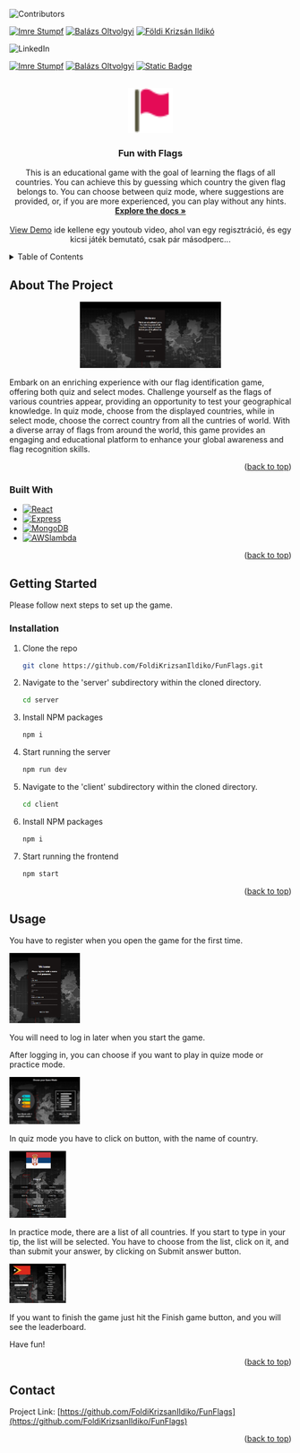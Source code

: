 <a name="readme-top"></a>

<!-- PROJECT SHIELDS -->

![Contributors](https://img.shields.io/badge/-_Contributors-red.svg?logo=github&style=for-the-badge)

[![Imre Stumpf](https://img.shields.io/badge/Imre%20Stumpf-blue.svg?logo=github)][contributor1-url]
[![Balázs Oltvolgyi](https://img.shields.io/badge/Bal%C3%A1zs%20Olv%C3%B6lgyi-blue.svg?logo=github)][contributor2-url]
[![Földi Krizsán Ildikó](https://img.shields.io/badge/F%C3%B6ldi%20Krizs%C3%A1n%20Ildik%C3%B3-blue.svg?logo=github)][contributor3-url]

![LinkedIn][linkedin-shield]

[![Imre Stumpf](https://img.shields.io/badge/-_Imre%20Stumpf-grey.svg?logo=linkedin&colorB=555)][linkedin1-url]
[![Balázs Oltvolgyi](https://img.shields.io/badge/-_Bal%C3%A1zs%20Olv%C3%B6lgyi-grey.svg?logo=linkedin&colorB=555)][linkedin2-url]
[![Static Badge](https://img.shields.io/badge/-_%20F%C3%B6ldi%20Krizs%C3%A1n%20Ildik%C3%B3-grey.svg?logo=linkedin&colorB=555)][linkedin3-url]



<!-- PROJECT LOGO -->
<br />
<div align="center">
  <a href="https://github.com/FoldiKrizsanIldiko/FunFlags">
    <img src="client/public/favicon.png" alt="Logo" width="80" height="80">
  </a>

<h3 align="center">Fun with Flags</h3>

  <p align="center">
    This is an educational game with the goal of learning the flags of all countries. You can achieve this by guessing which country the given flag belongs to. You can choose between quiz mode, where suggestions are provided, or, if you are more experienced, you can play without any hints.
    <br />
    <a href="https://github.com/FoldiKrizsanIldiko/FunFlags"><strong>Explore the docs »</strong></a>
    <br />
    <br />
    <a href="https://github.com/FoldiKrizsanIldiko/FunFlags">View Demo</a>
    ide kellene egy youtoub video, ahol van egy regisztráció, és egy kicsi játék bemutató, csak pár másodperc...
</div>



<!-- TABLE OF CONTENTS -->
<details>
  <summary>Table of Contents</summary>
  <ol>
    <li>
      <a href="#about-the-project">About The Project</a>
      <ul>
        <li><a href="#built-with">Built With</a></li>
      </ul>
    </li>
    <li>
      <a href="#getting-started">Getting Started</a>
      <ul>
        <li><a href="#installation">Installation</a></li>
      </ul>
    </li>
    <li><a href="#usage">Usage</a></li>
    <li><a href="#contact">Contact</a></li>
  </ol>
</details>



<!-- ABOUT THE PROJECT -->
## About The Project

<!-- ![Product Name Screen Shot][product-screenshot] -->
<p align="center">
<img src="./client/public/scrsh1.png" width="50%" >
</p>


Embark on an enriching experience with our flag identification game, offering both quiz and select modes. Challenge yourself as the flags of various countries appear, providing an opportunity to test your geographical knowledge. In quiz mode, choose from the displayed countries, while in select mode, choose the correct country from all the cuntries of world. With a diverse array of flags from around the world, this game provides an engaging and educational platform to enhance your global awareness and flag recognition skills.


<p align="right">(<a href="#readme-top">back to top</a>)</p>



### Built With


* [![React][React.js]][React-url]
* [![Express][Express.io]][Express-url]
* [![MongoDB][MongoDB.io]][MongoDb-url]
* [![AWSlambda][AWSLambda.io]][AWSLambda-url]


<p align="right">(<a href="#readme-top">back to top</a>)</p>



<!-- GETTING STARTED -->
## Getting Started

Please follow next steps to set up the game.


### Installation

1. Clone the repo
   ```sh
   git clone https://github.com/FoldiKrizsanIldiko/FunFlags.git
   ```
2. Navigate to the 'server' subdirectory within the cloned directory.
    ```sh
    cd server
    ``` 
3. Install NPM packages
   ```sh
   npm i
   ```
4. Start running the server
    ```sh
    npm run dev
    ```       
5. Navigate to the 'client' subdirectory within the cloned directory.
    ```sh
    cd client
    ```   
6. Install NPM packages
   ```sh
   npm i
   ```
7. Start running the frontend
    ```sh
    npm start
    ```

<p align="right">(<a href="#readme-top">back to top</a>)</p>



<!-- USAGE EXAMPLES -->
## Usage

You have to register when you open the game for the first time. 
<p align="left">
<img src="./client/public/register.png" width="25%" >
</p>

You will need to log in later when you start the game.

After logging in, you can choose if you want to play in quize mode or practice mode.

<p align="left">
<img src="./client/public/choose.png" width="25%" >
</p>

In quiz mode you have to click on button, with the name of country.

<p align="left">
<img src="./client/public/quizM.png" width="20%" >
</p>

In practice mode, there are a list of all countries. If you start to type in your tip, the list will be selected. You have to choose from the list, click on it, and than submit your answer, by clicking on Submit answer button.

<p align="left">
<img src="./client/public/practM.png" width="20%" >
</p>

If you want to finish the game just hit the Finish game button, and you will see the leaderboard.

Have fun!

<p align="right">(<a href="#readme-top">back to top</a>)</p>



<!-- CONTACT -->
## Contact


<!-- Földi Krizsán Ildikó  - fkildiko@yahoo.com -->

Project Link: [https://github.com/FoldiKrizsanIldiko/FunFlags](https://github.com/FoldiKrizsanIldiko/FunFlags)

<p align="right">(<a href="#readme-top">back to top</a>)</p>



<!-- MARKDOWN LINKS & IMAGES -->
<!-- https://www.markdownguide.org/basic-syntax/#reference-style-links -->
[contributor1-url]: https://github.com/Surmi64
[contributor2-url]: https://github.com/balazs-oltvolgyi
[contributor3-url]: https://github.com/FoldiKrizsanIldiko
[forks-shield]: https://img.shields.io/github/forks/github_username/repo_name.svg?style=for-the-badge
[forks-url]: https://github.com/FoldiKrizsanIldiko/FunFlags/network/members
[stars-shield]: https://img.shields.io/github/stars/github_username/repo_name.svg?style=for-the-badge
[stars-url]: https://github.com/FoldiKrizsanIldiko/FunFlags/stargazers
[issues-shield]: https://img.shields.io/github/issues/github_username/repo_name.svg?style=for-the-badge
[issues-url]: https://github.com/FoldiKrizsanIldiko/FunFlags/issues
[license-shield]: https://img.shields.io/github/license/github_username/repo_name.svg?style=for-the-badge
[license-url]: https://github.com/FoldiKrizsanIldiko/FunFlags/blob/master/LICENSE.txt
[linkedin-shield]: https://img.shields.io/badge/-LinkedIn-black.svg?style=for-the-badge&logo=linkedin&colorB=555
[linkedin1-url]: https://www.linkedin.com/in/istumpf/
[linkedin2-url]: https://www.linkedin.com/in/balazs-o/
[linkedin3-url]:https://www.linkedin.com/in/ildiko-foldi-krizsan/
[product-screenshot]: client/public/scrsh1.png
[React.js]: https://img.shields.io/badge/React-20232A?style=for-the-badge&logo=react&logoColor=61DAFB
[React-url]: https://reactjs.org/
[Express.io]: https://img.shields.io/badge/Express-20232A?style=for-the-badge&logo=Express&logoColor=47A248
[Express-url]:https://expressjs.com/
[MongoDB.io]: https://img.shields.io/badge/MongoDB-20232A?style=for-the-badge&logo=MongoDB&logoColor=47A248
[MongoDb-url]:https://www.mongodb.com/atlas/database
[AWSLambda.io]:https://img.shields.io/badge/Lambda-20232A?style=for-the-badge&logo=AWSLambda&logoColor=FF9900
[AWSLambda-url]:https://aws.amazon.com/pm/lambda/?gclid=CjwKCAiA1-6sBhAoEiwArqlGPuZDskT0wZIcIb3EISWuN_425YQqAIuiPF_OFZg6mHAQzxswLGZ66hoCEx4QAvD_BwE&trk=5e541ab3-2fcc-4151-9e08-fdea53dc7fb8&sc_channel=ps&ef_id=CjwKCAiA1-6sBhAoEiwArqlGPuZDskT0wZIcIb3EISWuN_425YQqAIuiPF_OFZg6mHAQzxswLGZ66hoCEx4QAvD_BwE:G:s&s_kwcid=AL!4422!3!651541907473!e!!g!!aws%20lambda!19836375769!150670855801